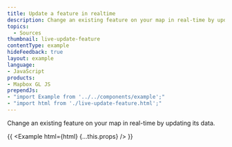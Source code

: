 ```yaml
---
title: Update a feature in realtime
description: Change an existing feature on your map in real-time by updating its data.
topics:
  - Sources
thumbnail: live-update-feature
contentType: example
hideFeedback: true
layout: example
language:
- JavaScript
products:
- Mapbox GL JS
prependJs:
- "import Example from '../../components/example';"
- "import html from './live-update-feature.html';"
---
```


Change an existing feature on your map in real-time by updating its data.

{{ <Example html={html} {...this.props} /> }}
